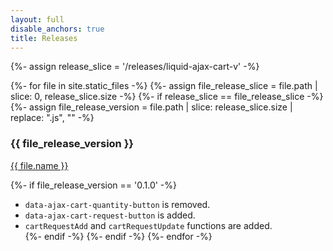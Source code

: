 ```yaml
---
layout: full
disable_anchors: true
title: Releases
---
```


{%- assign release_slice = '/releases/liquid-ajax-cart-v' -%}

{%- for file in site.static_files -%}
	{%- assign file_release_slice = file.path | slice: 0, release_slice.size -%}
	{%- if release_slice == file_release_slice -%}
		{%- assign file_release_version = file.path | slice: release_slice.size | replace: ".js", "" -%}
		<h3>{{ file_release_version }}</h3>
		<p><a href="{{ file.path }}">{{ file.name }}</a></p>
		{%- if file_release_version == '0.1.0' -%}
* `data-ajax-cart-quantity-button` is removed.</li>
* `data-ajax-cart-request-button` is added.</li>
* `cartRequestAdd` and `cartRequestUpdate` functions are added.</li>
		{%- endif -%}
	{%- endif -%}
{%- endfor -%}
